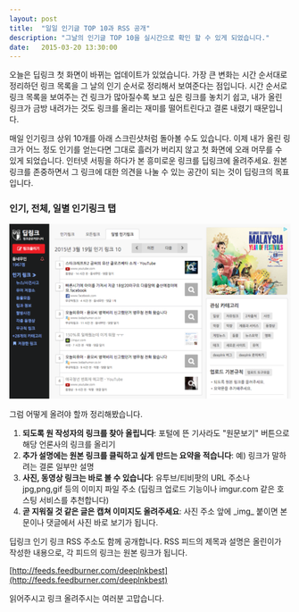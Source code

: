 ```yaml
---
layout: post
title:  "일일 인기글 TOP 10과 RSS 공개"
description: "그날의 인기글 TOP 10을 실시간으로 확인 할 수 있게 되었습니다."
date:   2015-03-20 13:30:00
---
```


오늘은 딥링크 첫 화면이 바뀌는 업데이트가 있었습니다. 가장 큰 변화는 시간 순서대로 정리하던 링크 목록을 그 날의 인기 순서로 정리해서 보여준다는 점입니다. 시간 순서로 링크 목록을 보여주는 건 링크가 많아질수록 보고 싶은 링크를 놓치기 쉽고, 내가 올린 링크가 금방 내려가는 것도 링크를 올리는 재미를 떨어트린다고 결론 내렸기 때문입니다.

매일 인기링크 상위 10개를 아래 스크린샷처럼 돌아볼 수도 있습니다. 이제 내가 올린 링크가 어느 정도 인기를 얻는다면 그대로 흘러가 버리지 않고 첫 화면에 오래 머무를 수 있게 되었습니다. 인터넷 서핑을 하다가 본 흥미로운 링크를 딥링크에 올려주세요. 원본 링크를 존중하면서 그 링크에 대한 의견을 나눌 수 있는 공간이 되는 것이 딥링크의 목표입니다.  

### 인기, 전체, 일별 인기링크 탭
![데스크탑 스크린샷](/assets/images/dailydeeplnk.png)

그럼 어떻게 올려야 할까 정리해봤습니다.

1. **되도록 원 작성자의 링크를 찾아 올립니다**: 포털에 뜬 기사라도 "원문보기" 버튼으로 해당 언론사의 링크를 올리기
2. **추가 설명에는 원본 링크를 클릭하고 싶게 만드는 요약을 적습니다**: 예) 링크가 말하려는 결론 일부만 설명
3. **사진, 동영상 링크는 바로 볼 수 있습니다**: 유투브/티비팟의 URL 주소나 jpg,png,gif 등의 이미지 파일 주소 (딥링크 업로드 기능이나 imgur.com 같은 호스팅 서비스를 추천합니다)
4. **곧 지워질 것 같은 글은 캡쳐 이미지도 올려주세요**: 사진 주소 앞에 \_img\_ 붙이면 본문이나 댓글에서 사진 바로 보기가 됩니다. 


딥링크 인기 링크 RSS 주소도 함께 공개합니다. RSS 피드의 제목과 설명은 올린이가 작성한 내용으로, 각 피드의 링크는 원본 링크가 됩니다. 

[http://feeds.feedburner.com/deeplnkbest](http://feeds.feedburner.com/deeplnkbest)

읽어주시고 링크 올려주시는 여러분 고맙습니다.